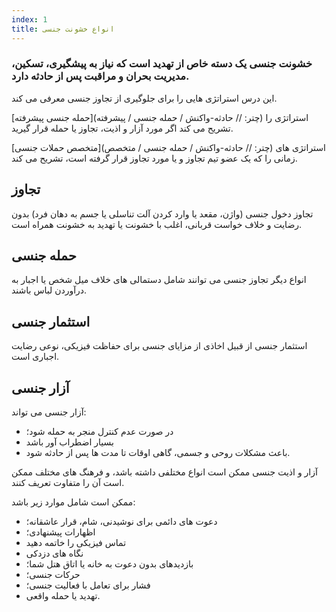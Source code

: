 ```yaml
---
index: 1
title: انواع خشونت جنسی
---
```

### خشونت جنسی یک دسته خاص از تهدید است که نیاز به پیشگیری، تسکین، مدیریت بحران و مراقبت پس از حادثه دارد.

این درس استراتژی هایی را برای جلوگیری از تجاوز جنسی معرفی می کند.

[حمله جنسی پیشرفته](چتر: // حادثه-واکنش / حمله جنسی / پیشرفته) استراتژی را تشریح می کند اگر مورد آزار و اذیت، تجاوز یا حمله قرار گیرید.

[متخصص حملات جنسی](چتر: // حادثه-واکنش / حمله جنسی / متخصص) استراتژی های زمانی را که یک عضو تیم تجاوز و یا مورد تجاوز قرار گرفته است، تشریح می کند.

## تجاوز

تجاوز دخول جنسی (واژن، مقعد یا وارد کردن آلت تناسلی یا جسم به دهان فرد) بدون رضایت و خلاف خواست قربانی، اغلب با خشونت یا تهدید به خشونت همراه است.

## حمله جنسی

انواع دیگر تجاوز جنسی می توانند شامل دستمالی های خلاف میل شخص یا اجبار به درآوردن لباس باشند.

## استثمار جنسی

استثمار جنسی از قبیل اخاذی از مزایای جنسی برای حفاظت فیزیکی، نوعی رضایت اجباری است.

## آزار جنسی

آزار جنسی می تواند:

*   در صورت عدم کنترل منجر به حمله شود؛
*   بسیار اضطراب آور باشد
*   باعث مشکلات روحی و جسمی، گاهی اوقات تا مدت ها پس از حادثه شود.

آزار و اذیت جنسی ممکن است انواع مختلفی داشته باشد، و فرهنگ های مختلف ممکن است آن را متفاوت تعریف کنند.

ممکن است شامل موارد زیر باشد:

*   دعوت های دائمی برای نوشیدنی، شام، قرار عاشقانه؛
*   اظهارات پیشنهادی؛
*   تماس فیزیکی را خاتمه دهید
*   نگاه های دزدکی
*   بازدیدهای بدون دعوت به خانه یا اتاق هتل شما؛
*   حرکات جنسی؛
*   فشار برای تعامل با فعالیت جنسی؛
*   تهدید یا حمله واقعی.